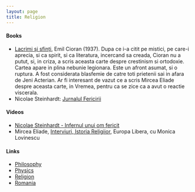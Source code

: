 ```yaml
---
layout: page
title: Religion
---
```

#### Books
* [Lacrimi și sfinți](https://www.targulcartii.ro/emil-cioran/lacrimi-si-sfinti?coperta=Brosata%20(paperback)&pid=100080&campaignid=9925646126&adgroupid=102255248564&network=g&keyword=&matchtype=&creative=432572633258&adposition=&device=c&gclid=CjwKCAjwzOqKBhAWEiwArQGwaCNH-NjcmVtyFI0WD16UUmWy-s6_OhdOdL7ojTRgdYxSLZHdeUAKuxoCmkYQAvD_BwE), Emil Cioran (1937). Dupa ce i-a citit pe mistici, pe care-i aprecia, si ca spirit, si ca literatura, incercand sa creada, Cioran nu a putut, si, in criza, a scris aceasta carte despre crestinism si ortodoxie. Cartea apare in plina nebunie legionara. Este un afront asumat, si o ruptura. A fost considerata blasfemie de catre toti prietenii sai in afara de Jeni Acterian. Ar fi interesant de vazut ce a scris Mircea Eliade despre aceasta carte, in Vremea, pentru ca se zice ca a avut o reactie viscerala.
* Nicolae Steinhardt: [Jurnalul Fericirii](https://www.georgeenescu.ro/Files/uploads/2460-nicoale-steindhardt-jurnalul-fericirii.pdf)

#### Videos
* [Nicolae Steinhardt - Infernul unui om fericit](https://www.youtube.com/watch?v=SV6vLTZ34aI)
* Mircea Eliade, [Interviuri, Istoria Religiior](https://www.youtube.com/watch?v=SDa59i1P36I), Europa Libera, cu Monica Lovinescu

#### Links
* [Philosophy](/philosophy)
* [Physics](/physics)
* [Religion](/religion)
* [Romania](/romania)

